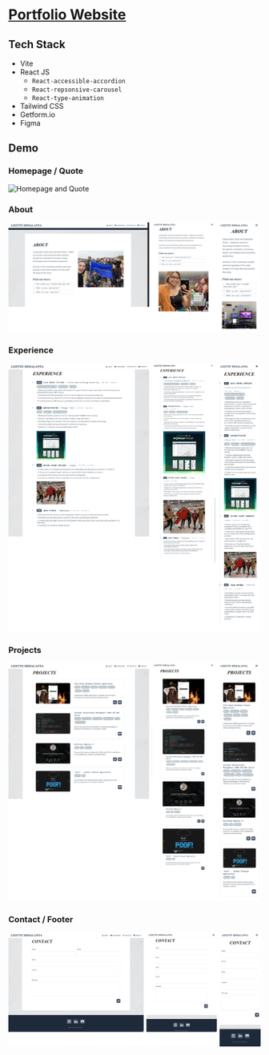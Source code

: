 # [Portfolio Website](https://cosmic-cascaron-f62bf7.netlify.app/)

## Tech Stack

- Vite
- React JS
  - `React-accessible-accordion`
  - `React-repsonsive-carousel`
  - `React-type-animation`
- Tailwind CSS
- Getform.io
- Figma

## Demo

### Homepage / Quote

![Homepage and Quote](public/images/Screenshots/Homepage-Quote.png)

### About

![About](public/images/Screenshots/About.png)

### Experience

![Experience](public/images/Screenshots/Experience.png)

### Projects

![Projects](public/images/Screenshots/Projects.png)

### Contact / Footer

![Contact and Footer](public/images/Screenshots/Contact-Footer.png)